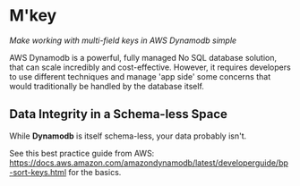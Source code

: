 # M'key

*Make working with multi-field keys in AWS Dynamodb simple*

AWS Dynamodb is a powerful, fully managed No SQL database solution, that can scale incredibly and cost-effective.
However, it requires developers to use different techniques and manage 'app side' some concerns that would traditionally
be handled by the database itself.

## Data Integrity in a Schema-less Space

While **Dynamodb** is itself schema-less, your data probably isn't.

See this best practice guide from
AWS: https://docs.aws.amazon.com/amazondynamodb/latest/developerguide/bp-sort-keys.html for the basics.